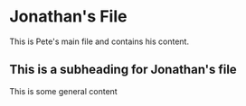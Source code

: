 # Jonathan's File
This is Pete's main file and contains his content.
## This is a subheading for Jonathan's file
This is some general content
